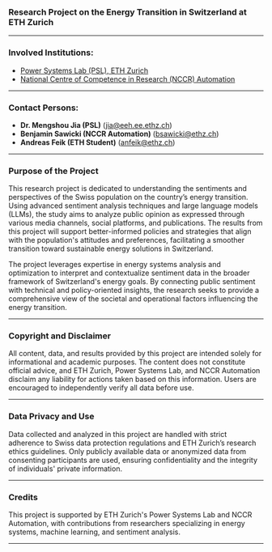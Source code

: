
### Research Project on the Energy Transition in Switzerland at ETH Zurich
---

### Involved Institutions:
- [Power Systems Lab (PSL), ETH Zurich](https://psl.ee.ethz.ch/)
- [National Centre of Competence in Research (NCCR) Automation](https://nccr-automation.ch/de)
---

### Contact Persons:

- **Dr. Mengshou Jia (PSL)** (jia@eeh.ee.ethz.ch)
- **Benjamin Sawicki (NCCR Automation)** (bsawicki@ethz.ch)
- **Andreas Feik (ETH Student)**  (anfeik@ethz.ch)

---

### Purpose of the Project

This research project is dedicated to understanding the sentiments and perspectives of the Swiss population on the country’s energy transition. Using advanced sentiment analysis techniques and large language models (LLMs), the study aims to analyze public opinion as expressed through various media channels, social platforms, and publications. The results from this project will support better-informed policies and strategies that align with the population's attitudes and preferences, facilitating a smoother transition toward sustainable energy solutions in Switzerland.

The project leverages expertise in energy systems analysis and optimization to interpret and contextualize sentiment data in the broader framework of Switzerland's energy goals. By connecting public sentiment with technical and policy-oriented insights, the research seeks to provide a comprehensive view of the societal and operational factors influencing the energy transition.

---

### Copyright and Disclaimer

All content, data, and results provided by this project are intended solely for informational and academic purposes. The content does not constitute official advice, and ETH Zurich, Power Systems Lab, and NCCR Automation disclaim any liability for actions taken based on this information. Users are encouraged to independently verify all data before use.

---

### Data Privacy and Use

Data collected and analyzed in this project are handled with strict adherence to Swiss data protection regulations and ETH Zurich’s research ethics guidelines. Only publicly available data or anonymized data from consenting participants are used, ensuring confidentiality and the integrity of individuals' private information.

---

### Credits

This project is supported by ETH Zurich's Power Systems Lab and NCCR Automation, with contributions from researchers specializing in energy systems, machine learning, and sentiment analysis.

---
